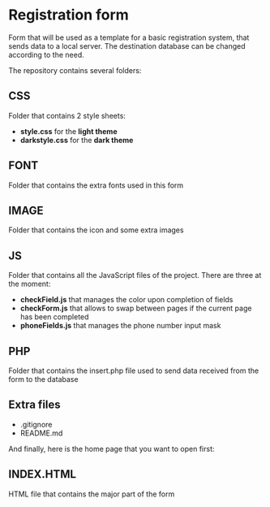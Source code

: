 # Registration form
Form that will be used as a template for a basic registration system, that sends data to a local server.
The destination database can be changed according to the need.

The repository contains several folders:

## CSS
Folder that contains 2 style sheets:
- **style.css** for the **light theme**
- **darkstyle.css** for the **dark theme**

## FONT
Folder that contains the extra fonts used in this form

## IMAGE
Folder that contains the icon and some extra images

## JS
Folder that contains all the JavaScript files of the project. There are three at the moment:
- **checkField.js** that manages the color upon completion of fields
- **checkForm.js** that allows to swap between pages if the current page has been completed
- **phoneFields.js** that manages the phone number input mask

## PHP
Folder that contains the insert.php file used to send data received from the form to the database

## Extra files

* .gitignore
* README.md

And finally, here is the home page that you want to open first:

## INDEX.HTML
HTML file that contains the major part of the form


